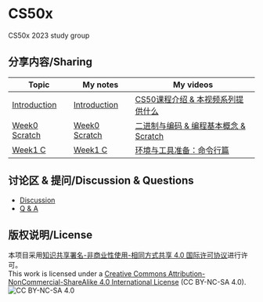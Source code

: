 # CS50x
CS50x 2023 study group

## 分享内容/Sharing

| Topic                                                     | My notes                                | My videos                                                                             |
| --------------------------------------------------------- | --------------------------------------- | ------------------------------------------------------------------------------------- |
| [Introduction](https://cs50.harvard.edu/x/2023/)          | [Introduction](./notes/introduction.md) | [CS50课程介绍 & 本视频系列提供什么](https://www.bilibili.com/video/BV18k4y1K7fQ/)     |
| [Week0 Scratch](https://cs50.harvard.edu/x/2023/weeks/0/) | [Week0 Scratch](./notes/week0.md)       | [二进制与编码 & 编程基本概念 & Scratch](https://www.bilibili.com/video/BV1x94y1B7qa/) |
| [Week1 C](https://cs50.harvard.edu/x/2023/weeks/1/)       | [Week1 C](./notes/week1.md)             | [环境与工具准备：命令行篇](https://www.bilibili.com/video/BV1fk4y1G7BX/)              |

## 讨论区 & 提问/Discussion & Questions

- [Discussion](https://github.com/Xilesun/CS50x/discussions)  
- [Q & A](https://github.com/Xilesun/CS50x/discussions/categories/q-a)

## 版权说明/License

本项目采用[知识共享署名-非商业性使用-相同方式共享 4.0 国际许可协议](https://creativecommons.org/licenses/by-nc-sa/4.0/)进行许可。   
This work is licensed under a [Creative Commons Attribution-NonCommercial-ShareAlike 4.0 International License](https://creativecommons.org/licenses/by-nc-sa/4.0/) (CC BY-NC-SA 4.0).  
![CC BY-NC-SA 4.0](https://i.creativecommons.org/l/by-nc-sa/4.0/88x31.png)
